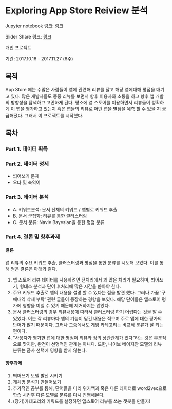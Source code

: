 # Exploring App Store Reiview 분석

Jupyter notebook 링크: [링크](https://nbviewer.jupyter.org/github/simonjisu/app_store_reviews_analysis/blob/master/Exploring_App_Store_Reviews.ipynb)

Slider Share 링크: [링크](https://www.slideshare.net/secret/LaSRTJVgvvtuAx)

개인 프로젝트

기간: 2017.10.16 - 2017.11.27 (6주)

## 목적
App Store 에는 수많은 사람들이 앱에 관련해 리뷰를 달고 해당 앱에대해 평점을 매기고 있다. 많은 개발자들도 종종 리뷰를 보면서 향후 이용자와 소통을 하고 향후 앱 개발의 방향성을 탐색하고 고민하게 된다. 평소에 앱 스토어를 이용하면서 리뷰들이 정확하게 이 앱을 평가하고 있는지 혹은 앱들의 리뷰로 어떤 앱을 별점을 예측 할 수 있을 지 궁금해졌다. 그래서 이 프로젝트를 시작했다.

## 목차
### Part 1. 데이터 획득

### Part 2. 데이터 정제
* 띄어쓰기 문제
* 오타 및 축약어
### Part 3. 데이터 분석
* A. 키워드분석: 문서 전체의 키워드 / 앱별로 키워드 추출
* B. 문서 군집화: 리뷰를 통한 클러스터링
* C. 문서 분류: Navie Bayesian을 통한 평점 분류
### Part 4. 결론 및 향후과제
#### 결론
앱 리뷰의 주요 키워드 추출, 클러스터링과 평점을 통한 분류를 시도해 보았다. 이를 통해 얻은 결론은 아래와 같다. 
1. 앱 스토어 리뷰 데이터를 사용하려면 전처리에서 꽤 많은 처리가 필요하며, 띄어쓰기, 형태소 분석과 단어 후처리에 많은 시간을 쏟아야 한다.
2. 주요 키워드 추출로 앱의 내용을 설명 할 수 있다는 점을 발견 했다. 그러나 가끔 '구매내역 삭제 부탁' 관련 글들이 등장하는 경향을 보였다. 해당 단어들은 앱스토어 평가에 영향을 미칠 수 있기 때문에 제거하지는 않았다.
3. 문서 클러스터링의 경우 리뷰내용에 따라서 클러스터링 하기 어렵다는 것을 알 수 있었다. 이는 각 리뷰마다 앱의 기능이 담긴 내용은  적으며 주로 앱에 대한 평가의 단어가 많기 때문이다. 그러나 그중에서도 게임 카테고리는 비교적 분류가 잘 되는 편이다.
4. "사용자가 평가한 앱에 대한 평점이 리뷰와 정의 상관관계가 있다"라는 것은 부분적으로 맞지만, 완전이 선형적인 관계는 아니다. 또한, 나이브 베이지안 모델의 리뷰 분류는 품사 선택에 영향을 받지 않는다.
#### 향후과제
1. 띄어쓰기 모델 발전 시키기
2. 개체명 분석기 만들어보기
3. 추가적인 공부를 통해, 단어들을 미리 위키백과 혹은 다른 데이터로 word2vec으로 학습 시킨후 다른 모델로 분류를 다시 진행해본다.
4. (장기)카테고리와 키워드를 설정하면 앱스토어 리뷰를 쓰는 챗봇을 만들자!

